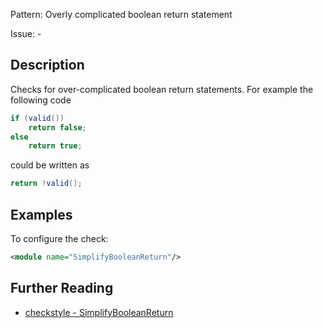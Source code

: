 Pattern: Overly complicated boolean return statement

Issue: -

## Description

Checks for over-complicated boolean return statements. For example the following code 


```java
if (valid())
    return false;
else
    return true;
```
        

could be written as 


```java
return !valid();
```
        

## Examples

To configure the check: 


```xml
<module name="SimplifyBooleanReturn"/>
```

## Further Reading

* [checkstyle - SimplifyBooleanReturn](http://checkstyle.sourceforge.net/config_coding.html#SimplifyBooleanReturn)
